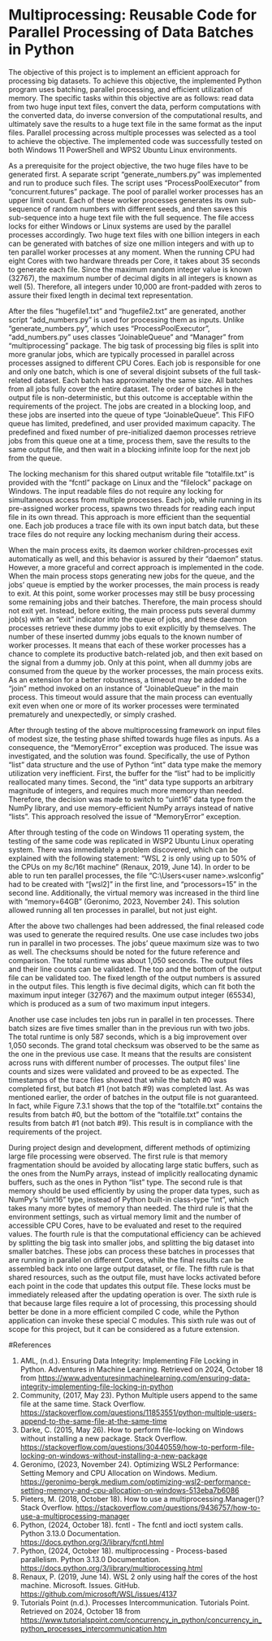 # Multiprocessing: Reusable Code for Parallel Processing of Data Batches in Python

The objective of this project is to implement an efficient approach for processing big datasets. To achieve this objective, the implemented Python program uses batching, parallel processing, and efficient utilization of memory. The specific tasks within this objective are as follows: read data from two huge input text files, convert the data, perform computations with the converted data, do inverse conversion of the computational results, and ultimately save the results to a huge text file in the same format as the input files. Parallel processing across multiple processes was selected as a tool to achieve the objective. The implemented code was successfully tested on both Windows 11 PowerShell and WPS2 Ubuntu Linux environments.

As a prerequisite for the project objective, the two huge files have to be generated first. A separate script “generate_numbers.py” was implemented and run to produce such files. The script uses “ProcessPoolExecutor” from “concurrent.futures” package. The pool of parallel worker processes has an upper limit count. Each of these worker processes generates its own sub-sequence of random numbers with different seeds, and then saves this sub-sequence into a huge text file with the full sequence. The file access locks for either Windows or Linux systems are used by the parallel processes accordingly. Two huge text files with one billion integers in each can be generated with batches of size one million integers and with up to ten parallel worker processes at any moment. When the running CPU had eight Cores with two hardware threads per Core, it takes about 35 seconds to generate each file. Since the maximum random integer value is known (32767), the maximum number of decimal digits in all integers is known as well (5). Therefore, all integers under 10,000 are front-padded with zeros to assure their fixed length in decimal text representation.

After the files “hugefile1.txt” and “hugefile2.txt” are generated, another script “add_numbers.py” is used for processing them as inputs. Unlike “generate_numbers.py”, which uses “ProcessPoolExecutor”, “add_numbers.py” uses classes “JoinableQueue” and “Manager” from “multiprocessing” package. The big task of processing big files is split into more granular jobs, which are typically processed in parallel across processes assigned to different CPU Cores. Each job is responsible for one and only one batch, which is one of several disjoint subsets of the full task-related dataset. Each batch has approximately the same size. All batches from all jobs fully cover the entire dataset. The order of batches in the output file is non-deterministic, but this outcome is acceptable within the requirements of the project. The jobs are created in a blocking loop, and these jobs are inserted into the queue of type “JoinableQueue”. This FIFO queue has limited, predefined, and user provided maximum capacity. The predefined and fixed number of pre-initialized daemon processes retrieve jobs from this queue one at a time, process them, save the results to the same output file, and then wait in a blocking infinite loop for the next job from the queue.

The locking mechanism for this shared output writable file “totalfile.txt” is provided with the “fcntl” package on Linux and the “filelock” package on Windows. The input readable files do not require any locking for simultaneous access from multiple processes. Each job, while running in its pre-assigned worker process, spawns two threads for reading each input file in its own thread. This approach is more efficient than the sequential one. Each job produces a trace file with its own input batch data, but these trace files do not require any locking mechanism during their access.

When the main process exits, its daemon worker children-processes exit automatically as well, and this behavior is assured by their “daemon” status. However, a more graceful and correct approach is implemented in the code. When the main process stops generating new jobs for the queue, and the jobs’ queue is emptied by the worker processes, the main process is ready to exit. At this point, some worker processes may still be busy processing some remaining jobs and their batches. Therefore, the main process should not exit yet. Instead, before exiting, the main process puts several dummy job(s) with an “exit” indicator into the queue of jobs, and these daemon processes retrieve these dummy jobs to exit explicitly by themselves. The number of these inserted dummy jobs equals to the known number of worker processes. It means that each of these worker processes has a chance to complete its productive batch-related job, and then exit based on the signal from a dummy job. Only at this point, when all dummy jobs are consumed from the queue by the worker processes, the main process exits. As an extension for a better robustness, a timeout may be added to the “join” method invoked on an instance of “JoinableQueue” in the main process. This timeout would assure that the main process can eventually exit even when one or more of its worker processes were terminated prematurely and unexpectedly, or simply crashed.

After through testing of the above multiprocessing framework on input files of modest size, the testing phase shifted towards huge files as inputs. As a consequence, the “MemoryError” exception was produced. The issue was investigated, and the solution was found. Specifically, the use of Python “list” data structure and the use of Python “int” data type make the memory utilization very inefficient. First, the buffer for the “list” had to be implicitly reallocated many times. Second, the “int” data type supports an arbitrary magnitude of integers, and requires much more memory than needed. Therefore, the decision was made to switch to “uint16” data type from the NumPy library, and use memory-efficient NumPy arrays instead of native “lists”. This approach resolved the issue of “MemoryError” exception.

After through testing of the code on Windows 11 operating system, the testing of the same code was replicated in WSP2 Ubuntu Linux operating system. There was immediately a problem discovered, which can be explained with the following statement: “WSL 2 is only using up to 50% of the CPUs on my 8c/16t machine” (Renaux, 2019, June 14). In order to be able to run ten parallel processes, the file “C:\Users\<user name>\.wslconfig” had to be created with “[wsl2]” in the first line, and “processors=15” in the second line. Additionally, the virtual memory was increased in the third line with “memory=64GB” (Geronimo, 2023, November 24). This solution allowed running all ten processes in parallel, but not just eight.

After the above two challenges had been addressed, the final released code was used to generate the required results. One use case includes two jobs run in parallel in two processes. The jobs’ queue maximum size was to two as well. The checksums should be noted for the future reference and comparison. The total runtime was about 1,050 seconds. The output files and their line counts can be validated. The top and the bottom of the output file can be validated too. The fixed length of the output numbers is assured in the output files. This length is five decimal digits, which can fit both the maximum input integer (32767) and the maximum output integer (65534), which is produced as a sum of two maximum input integers.

Another use case includes ten jobs run in parallel in ten processes. There batch sizes are five times smaller than in the previous run with two jobs. The total runtime is only 587 seconds, which is a big improvement over 1,050 seconds. The grand total checksum was observed to be the same as the one in the previous use case. It means that the results are consistent across runs with different number of processes. The output files' line counts and sizes were validated and proveed to be as expected. The timestamps of the trace files showed that while the batch #0 was completed first, but batch #1 (not batch #9) was completed last. As was mentioned earlier, the order of batches in the output file is not guaranteed. In fact, while Figure 7.3.1 shows that the top of the “totalfile.txt” contains the results from batch #0, but the bottom of the “totalfile.txt” contains the results from batch #1 (not batch #9). This result is in compliance with the requirements of the project.

During project design and development, different methods of optimizing large file processing were observed. The first rule is that memory fragmentation should be avoided by allocating large static buffers, such as the ones from the NumPy arrays, instead of implicitly reallocating dynamic buffers, such as the ones in Python “list” type. The second rule is that memory should be used efficiently by using the proper data types, such as NumPy’s “uint16” type, instead of Python built-in class-type “int”, which takes many more bytes of memory than needed. The third rule is that the environment settings, such as virtual memory limit and the number of accessible CPU Cores, have to be evaluated and reset to the required values. The fourth rule is that the computational efficiency can be achieved by splitting the big task into smaller jobs, and splitting the big dataset into smaller batches. These jobs can process these batches in processes that are running in parallel on different Cores, while the final results can be assembled back into one large output dataset, or file. The fifth rule is that shared resources, such as the output file, must have locks activated before each point in the code that updates this output file. These locks must be immediately released after the updating operation is over. The sixth rule is that because large files require a lot of processing, this processing should better be done in a more efficient compiled C code, while the Python application can invoke these special C modules. This sixth rule was out of scope for this project, but it can be considered as a future extension.


#References

1. AML, (n.d.). Ensuring Data Integrity: Implementing File Locking in Python. Adventures in Machine Learning. Retrieved on 2024, October 18 from https://www.adventuresinmachinelearning.com/ensuring-data-integrity-implementing-file-locking-in-python
2. Community, (2017, May 23). Python Multiple users append to the same file at the same time. Stack Overflow. https://stackoverflow.com/questions/11853551/python-multiple-users-append-to-the-same-file-at-the-same-time
3. Darke, C. (2015, May 26). How to perform file-locking on Windows without installing a new package. Stack Overflow. https://stackoverflow.com/questions/30440559/how-to-perform-file-locking-on-windows-without-installing-a-new-package
4. Geronimo, (2023, November 24). Optimizing WSL2 Performance: Setting Memory and CPU Allocation on Windows. Medium. https://geronimo-bergk.medium.com/optimizing-wsl2-performance-setting-memory-and-cpu-allocation-on-windows-513eba7b6086
5. Pieters, M. (2018, October 18). How to use a multiprocessing.Manager()? Stack Overflow. https://stackoverflow.com/questions/9436757/how-to-use-a-multiprocessing-manager
6. Python, (2024, October 18). fcntl - The fcntl and ioctl system calls. Python 3.13.0 Documentation. https://docs.python.org/3/library/fcntl.html
7. Python, (2024, October 18). multiprocessing - Process-based parallelism. Python 3.13.0 Documentation. https://docs.python.org/3/library/multiprocessing.html
8. Renaux, P. (2019, June 14). WSL 2 only using half the cores of the host machine. Microsoft. Issues. GitHub. https://github.com/microsoft/WSL/issues/4137
9. Tutorials Point (n.d.). Processes Intercommunication. Tutorials Point. Retrieved on 2024, October 18 from https://www.tutorialspoint.com/concurrency_in_python/concurrency_in_python_processes_intercommunication.htm
